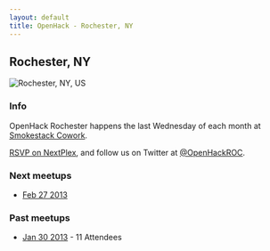 ```yaml
---
layout: default
title: OpenHack - Rochester, NY
---
```


## Rochester, NY

![Rochester, NY, US](/openhack-jan.jpg)

### Info

OpenHack Rochester happens the last Wednesday of each month at [Smokestack Cowork](http://smokestackcowork.com).


[RSVP on NextPlex](http://nextplex.com/rochester-ny/calendar/events/3432-openhack-rochester), and follow us on Twitter at [@OpenHackROC](https://twitter.com/OpenHackROC).

### Next meetups

* [Feb 27 2013](http://nextplex.com/rochester-ny/calendar/events/3432-openhack-rochester)

### Past meetups

* [Jan 30 2013](http://nextplex.com/rochester-ny/calendar/events/1369-openhack-rochester) - 11 Attendees

